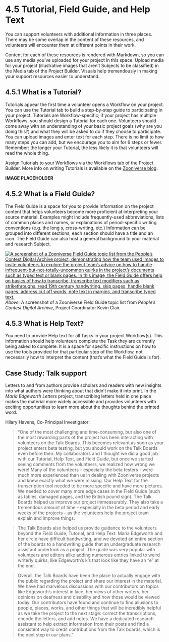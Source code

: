 # 4.5 Tutorial, Field Guide, and Help Text

You can support volunteers with additional information in three places. There may be some overlap in the content of these resources, and volunteers will encounter them at different points in their work.

Content for each of these resources is rendered with Markdown, so you can use any media you’ve uploaded for your project in this space. Upload media for your project (illustrative images that aren’t Subjects to be classified) in the Media tab of the Project Builder. Visuals help tremendously in making your support resources easier to understand. 


## 4.5.1 What is a Tutorial?

Tutorials appear the first time a volunteer opens a Workflow on your project. You can use the Tutorial tab to build a step-by-step guide to participating in your project. Tutorials are Workflow-specific; if your project has multiple Workflows, you should design a Tutorial for each one. Volunteers should come away with an understanding of your basic project goals (why are you doing this?) and what they will be asked to do if they choose to participate. You can upload images and enter text for each step. There is no limit to how many steps you can add, but we encourage you to aim for 6 steps or fewer. Remember: the longer your Tutorial, the less likely it is that volunteers will read the whole thing.

Assign Tutorials to your Workflows via the Workflows tab of the Project Builder. More info on writing Tutorials is available on the [Zooniverse blog](https://blog.zooniverse.org/2019/06/13/top-ten-tips-writing-a-great-zooniverse-tutorial/).


**IMAGE PLACEHOLDER**


## 4.5.2 What is a Field Guide?

The Field Guide is a space for you to provide information on the project content that helps volunteers become more proficient at interpreting your source material. Examples might include frequently-used abbreviations, lists of common places and names, or explanations of period-specific writing conventions (e.g. the long s, cross-writing, etc.) Information can be grouped into different sections; each section should have a title and an icon. The Field Guide can also host a general background to your material and research Subject. 



[![A screenshot of a Zooniverse Field Guide topic list from the People’s Contest Digital Archive project, demonstrating how the team used images to invite volunteers to explore the project team’s advice on how to handle infrequent-but-not-totally-uncommon quirks in the project’s documents such as typed text or blank pages. In this image, the Field Guide offers help on basics of how to transcribe, transcribe text modifiers such as strikethroughs, read 19th century handwriting, skip pages, handle blank pages, address cut off words, note text in margins, and transcribe typed text.](/img/transcription-images/4-5-2_pc_fg.png)](/img/transcription-images/4-5-2_pc_fg.png)
_Above:_ A screenshot of a Zooniverse Field Guide topic list from _People’s Contest Digital Archive_, Project Coordinator Kevin Clair.


## 4.5.3 What is Help Text?

You need to provide Help text for all Tasks in your project Workflow(s). This information should help volunteers complete the Task they are currently being asked to complete. It is a space for specific instructions on how to use the tools provided for that particular step of the Workflow, not necessarily how to interpret the content (that’s what the Field Guide is for).


## Case Study: Talk support

Letters to and from authors provide scholars and readers with new insights into what authors were thinking about  that didn’t make it into print. In the _Maria Edgeworth Letters_ project, transcribing letters held in one place makes the material more widely accessible and provides volunteers with exciting opportunities to learn more about the thoughts behind the printed word.  


Hilary Havens, Co-Principal Investigator:

> “One of the most challenging and time-consuming, but also one of the most rewarding parts of the project has been interacting with volunteers on the Talk Boards. This becomes relevant as soon as your project enters beta testing, but you should work on the Talk Boards even before then. My collaborators and I thought we did a good job with our Tutorial, Help Text, and Field Guide, but once we started seeing comments from the volunteers, we realized how wrong we were! Many of the volunteers – especially the beta testers - were much more experienced than us in dealing with Zooniverse projects and knew exactly what we were missing. Our Help Text for the transcription tool needed to be more specific and have more pictures. We needed to cover many more edge cases in the Field Guide (such as tables, damaged pages, and the British pound sign). The Talk Boards helped us improve our project immeasurably. They also take a tremendous amount of time – especially in the beta period and early weeks of the projects – as the volunteers help the project team explain and improve things.

> The Talk Boards also helped us provide guidance to the volunteers beyond the Field Guide, Tutorial, and Help Text. Maria Edgeworth and her circle have difficult handwriting, and we devoted an entire section of the boards to a handwriting guide that an undergraduate research assistant undertook as a project. The guide was very popular with volunteers and editors alike adding numerous entries linked to weird writerly quirks, like Edgeworth’s k’s that look like they have an “e” at the end.

> Overall, the Talk Boards have been the place to actually engage with the public regarding the project and share our interest in the material. We have had marvelous discussions with our contributors on topics like Edgeworth’s interest in lace, her views of other writers, her opinions on deafness and disability and how those would be viewed today. Our contributors have found and continue to find allusions to people, places, works, and other things that will be incredibly helpful as we take the project to the next stage: correct the transcriptions, encode the letters, and add notes. We have a dedicated research assistant to help extract information from their posts and find a consistent way to credit contributions from the Talk boards, which is the next step in our plans.” 


